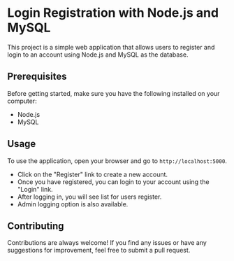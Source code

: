 # Login Registration with Node.js and MySQL

This project is a simple web application that allows users to register and login to an account using Node.js and MySQL as the database.

## Prerequisites

Before getting started, make sure you have the following installed on your computer:

- Node.js
- MySQL

## Usage

To use the application, open your browser and go to `http://localhost:5000`.

- Click on the "Register" link to create a new account.
- Once you have registered, you can login to your account using the "Login" link.
- After logging in, you will see list for users register.
- Admin logging option is also available.

## Contributing

Contributions are always welcome! If you find any issues or have any suggestions for improvement, feel free to submit a pull request.